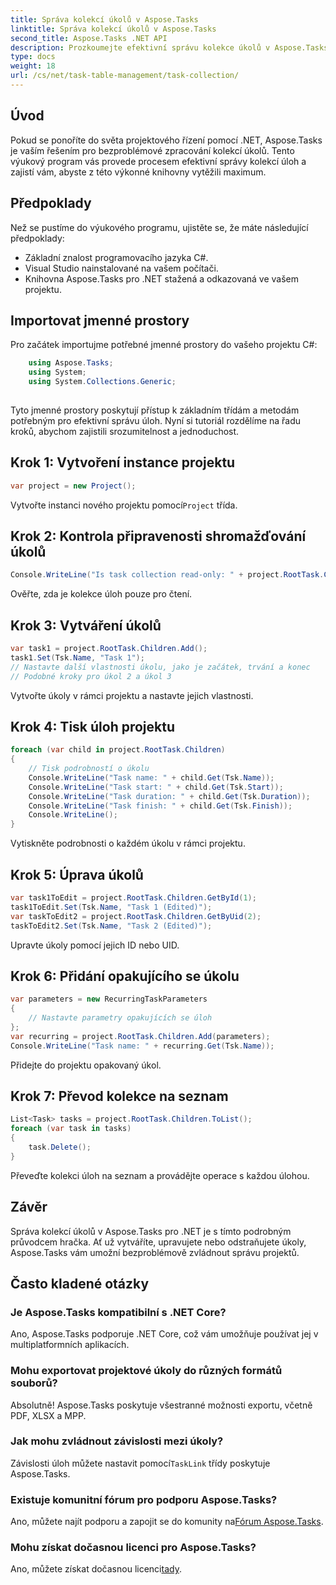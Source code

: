 ```yaml
---
title: Správa kolekcí úkolů v Aspose.Tasks
linktitle: Správa kolekcí úkolů v Aspose.Tasks
second_title: Aspose.Tasks .NET API
description: Prozkoumejte efektivní správu kolekce úkolů v Aspose.Tasks pro .NET. Od vytvoření po úpravy, ovládněte snadno správu projektů.
type: docs
weight: 18
url: /cs/net/task-table-management/task-collection/
---
```

## Úvod
Pokud se ponoříte do světa projektového řízení pomocí .NET, Aspose.Tasks je vaším řešením pro bezproblémové zpracování kolekcí úkolů. Tento výukový program vás provede procesem efektivní správy kolekcí úloh a zajistí vám, abyste z této výkonné knihovny vytěžili maximum.
## Předpoklady
Než se pustíme do výukového programu, ujistěte se, že máte následující předpoklady:
- Základní znalost programovacího jazyka C#.
- Visual Studio nainstalované na vašem počítači.
- Knihovna Aspose.Tasks pro .NET stažená a odkazovaná ve vašem projektu.
## Importovat jmenné prostory
Pro začátek importujme potřebné jmenné prostory do vašeho projektu C#:
```csharp
	using Aspose.Tasks;
    using System;
    using System.Collections.Generic;
    
```
Tyto jmenné prostory poskytují přístup k základním třídám a metodám potřebným pro efektivní správu úloh.
Nyní si tutoriál rozdělíme na řadu kroků, abychom zajistili srozumitelnost a jednoduchost.
## Krok 1: Vytvoření instance projektu
```csharp
var project = new Project();
```
 Vytvořte instanci nového projektu pomocí`Project` třída.
## Krok 2: Kontrola připravenosti shromažďování úkolů
```csharp
Console.WriteLine("Is task collection read-only: " + project.RootTask.Children.IsReadOnly);
```
Ověřte, zda je kolekce úloh pouze pro čtení.
## Krok 3: Vytváření úkolů
```csharp
var task1 = project.RootTask.Children.Add();
task1.Set(Tsk.Name, "Task 1");
// Nastavte další vlastnosti úkolu, jako je začátek, trvání a konec
// Podobné kroky pro úkol 2 a úkol 3
```
Vytvořte úkoly v rámci projektu a nastavte jejich vlastnosti.
## Krok 4: Tisk úloh projektu
```csharp
foreach (var child in project.RootTask.Children)
{
    // Tisk podrobností o úkolu
    Console.WriteLine("Task name: " + child.Get(Tsk.Name));
    Console.WriteLine("Task start: " + child.Get(Tsk.Start));
    Console.WriteLine("Task duration: " + child.Get(Tsk.Duration));
    Console.WriteLine("Task finish: " + child.Get(Tsk.Finish));
    Console.WriteLine();
}
```
Vytiskněte podrobnosti o každém úkolu v rámci projektu.
## Krok 5: Úprava úkolů
```csharp
var task1ToEdit = project.RootTask.Children.GetById(1);
task1ToEdit.Set(Tsk.Name, "Task 1 (Edited)");
var taskToEdit2 = project.RootTask.Children.GetByUid(2);
taskToEdit2.Set(Tsk.Name, "Task 2 (Edited)");
```
Upravte úkoly pomocí jejich ID nebo UID.
## Krok 6: Přidání opakujícího se úkolu
```csharp
var parameters = new RecurringTaskParameters
{
    // Nastavte parametry opakujících se úloh
};
var recurring = project.RootTask.Children.Add(parameters);
Console.WriteLine("Task name: " + recurring.Get(Tsk.Name));
```
Přidejte do projektu opakovaný úkol.
## Krok 7: Převod kolekce na seznam
```csharp
List<Task> tasks = project.RootTask.Children.ToList();
foreach (var task in tasks)
{
    task.Delete();
}
```
Převeďte kolekci úloh na seznam a provádějte operace s každou úlohou.
## Závěr
Správa kolekcí úkolů v Aspose.Tasks pro .NET je s tímto podrobným průvodcem hračka. Ať už vytváříte, upravujete nebo odstraňujete úkoly, Aspose.Tasks vám umožní bezproblémově zvládnout správu projektů.
## Často kladené otázky
### Je Aspose.Tasks kompatibilní s .NET Core?
Ano, Aspose.Tasks podporuje .NET Core, což vám umožňuje používat jej v multiplatformních aplikacích.
### Mohu exportovat projektové úkoly do různých formátů souborů?
Absolutně! Aspose.Tasks poskytuje všestranné možnosti exportu, včetně PDF, XLSX a MPP.
### Jak mohu zvládnout závislosti mezi úkoly?
 Závislosti úloh můžete nastavit pomocí`TaskLink` třídy poskytuje Aspose.Tasks.
### Existuje komunitní fórum pro podporu Aspose.Tasks?
 Ano, můžete najít podporu a zapojit se do komunity na[Fórum Aspose.Tasks](https://forum.aspose.com/c/tasks/15).
### Mohu získat dočasnou licenci pro Aspose.Tasks?
 Ano, můžete získat dočasnou licenci[tady](https://purchase.aspose.com/temporary-license/).